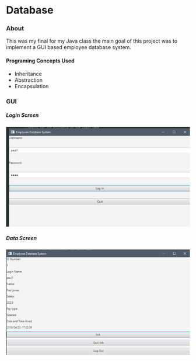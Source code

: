 # Database

### About 
This was my final for my Java class the main goal of this project was to implement a GUI based employee database system. 

#### Programing Concepts Used
* Inheritance
* Abstraction
* Encapsulation


### GUI
##### Login Screen
![alt text](screenshots/login.PNG)
##### Data Screen
![alt text](screenshots/empscene.PNG)
